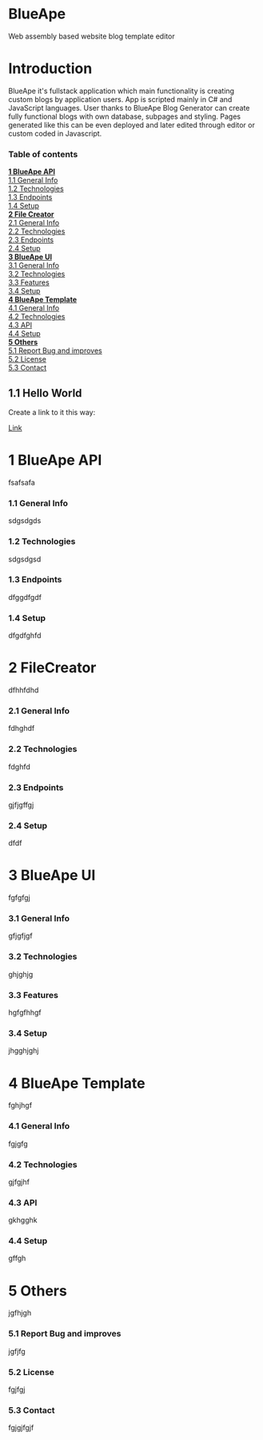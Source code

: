 # BlueApe
Web assembly based website blog template editor

# Introduction
BlueApe it's fullstack application which main functionality is creating custom blogs by application users. App is scripted mainly in C# and JavaScript languages. User thanks to BlueApe Blog Generator can create fully functional blogs with own database, subpages and styling. Pages generated like this can be even deployed and later edited through editor or custom coded in Javascript. 

### Table of contents

**[1 BlueApe API](#1-blueape-api)**  
[1.1 General Info](#11-general-info)  
[1.2 Technologies](#12-technologies)  
[1.3 Endpoints](#13-endpoints)  
[1.4 Setup](#14-setup)  
**[2 File Creator](#2-file_creator)**  
[2.1 General Info](#21-general_info)  
[2.2 Technologies](#22-technologies)  
[2.3 Endpoints](#23-endpoints)  
[2.4 Setup](#24-setup)  
**[3 BlueApe UI](#3-blueape-ui)**  
[3.1 General Info](#31-general-info)  
[3.2 Technologies](#32-technologies)  
[3.3 Features](#33-features)  
[3.4 Setup](#34-setup)  
**[4 BlueApe Template](#4-blueape-template)**  
[4.1 General Info](#41-general-info)  
[4.2 Technologies](#42-technologies)  
[4.3 API](#43-api)  
[4.4 Setup](#44-setup)  
**[5 Others](#5-others)**  
[5.1 Report Bug and improves](#51-report-bug-and-improvments)  
[5.2 License](#52-license)  
[5.3 Contact](#53-contact)  

## 1.1 Hello World
Create a link to it this way:

[Link](#11-hello-world)

# 1 BlueApe API
fsafsafa
### 1.1 General Info
sdgsdgds
### 1.2 Technologies
sdgsdgsd
### 1.3 Endpoints
dfggdfgdf
### 1.4 Setup
dfgdfghfd
# 2 FileCreator
dfhhfdhd
### 2.1 General Info
fdhghdf
### 2.2 Technologies
fdghfd
### 2.3 Endpoints
gjfjgffgj
### 2.4 Setup
dfdf
# 3 BlueApe UI
fgfgfgj
### 3.1 General Info
gfjgfjgf
### 3.2 Technologies
ghjghjg
### 3.3 Features
hgfgfhhgf
### 3.4 Setup
jhgghjghj
# 4 BlueApe Template
fghjhgf
### 4.1 General Info
fgjgfg
### 4.2 Technologies
gjfgjhf
### 4.3 API
gkhgghk
### 4.4 Setup
gffgh
# 5 Others
jgfhjgh
### 5.1 Report Bug and improves
jgfjfg
### 5.2 License
fgjfgj
### 5.3 Contact
fgjgjfgjf
